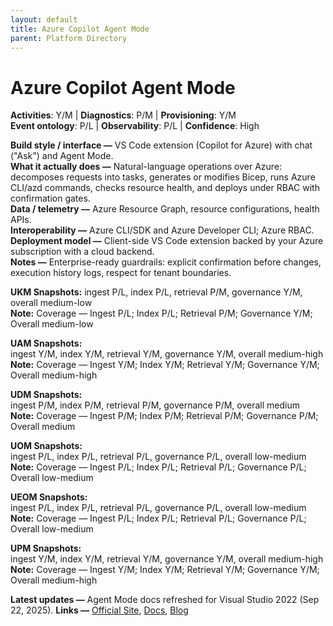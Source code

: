 ```yaml
---
layout: default
title: Azure Copilot Agent Mode
parent: Platform Directory
---
```


# Azure Copilot Agent Mode

**Activities**: Y/M | **Diagnostics**: P/M | **Provisioning**: Y/M  <br>
**Event ontology**: P/L | **Observability**: P/L | **Confidence**: High

**Build style / interface —** VS Code extension (Copilot for Azure) with chat ("Ask") and Agent Mode.  
**What it actually does —** Natural-language operations over Azure: decomposes requests into tasks, generates or modifies Bicep, runs Azure CLI/azd commands, checks resource health, and deploys under RBAC with confirmation gates.  
**Data / telemetry —** Azure Resource Graph, resource configurations, health APIs.  
**Interoperability —** Azure CLI/SDK and Azure Developer CLI; Azure RBAC.  
**Deployment model —** Client-side VS Code extension backed by your Azure subscription with a cloud backend.  
**Notes —** Enterprise-ready guardrails: explicit confirmation before changes, execution history logs, respect for tenant boundaries.

**UKM Snapshots:** 
ingest P/L, index P/L, retrieval P/M, governance Y/M, overall medium-low  <br>
**Note:** Coverage — Ingest P/L; Index P/L; Retrieval P/M; Governance Y/M; Overall medium-low


**UAM Snapshots:**   
ingest Y/M, index Y/M, retrieval Y/M, governance Y/M, overall medium-high  <br>
**Note:** Coverage — Ingest Y/M; Index Y/M; Retrieval Y/M; Governance Y/M; Overall medium-high


**UDM Snapshots:**   
ingest P/M, index P/M, retrieval P/M, governance P/M, overall medium  <br>
**Note:** Coverage — Ingest P/M; Index P/M; Retrieval P/M; Governance P/M; Overall medium


**UOM Snapshots:**   
ingest P/L, index P/L, retrieval P/L, governance P/L, overall low-medium  <br>
**Note:** Coverage — Ingest P/L; Index P/L; Retrieval P/L; Governance P/L; Overall low-medium


**UEOM Snapshots:**   
ingest P/L, index P/L, retrieval P/L, governance P/L, overall low-medium  <br>
**Note:** Coverage — Ingest P/L; Index P/L; Retrieval P/L; Governance P/L; Overall low-medium


**UPM Snapshots:**   
ingest Y/M, index Y/M, retrieval Y/M, governance Y/M, overall medium-high  <br>
**Note:** Coverage — Ingest Y/M; Index Y/M; Retrieval Y/M; Governance Y/M; Overall medium-high


**Latest updates —** Agent Mode docs refreshed for Visual Studio 2022 (Sep 22, 2025).
**Links —** [Official Site](https://code.visualstudio.com/docs/copilot/chat/chat-agent-mode), [Docs](https://learn.microsoft.com/en-us/visualstudio/ide/copilot-agent-mode?view=vs-2022), [Blog](https://code.visualstudio.com/blogs/)
